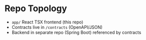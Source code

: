 # Repo Topology
- `app/` React TSX frontend (this repo)
- Contracts live in `/contracts` (OpenAPI/JSON)
- Backend in separate repo (Spring Boot) referenced by contracts
